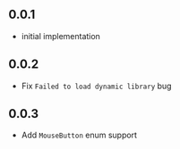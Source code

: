 ## 0.0.1

* initial implementation

## 0.0.2

* Fix `Failed to load dynamic library` bug

## 0.0.3

* Add `MouseButton` enum support